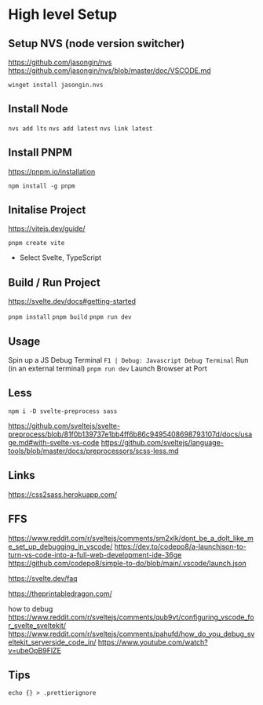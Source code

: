 # High level Setup

## Setup NVS (node version switcher)

<https://github.com/jasongin/nvs>
<https://github.com/jasongin/nvs/blob/master/doc/VSCODE.md>

`winget install jasongin.nvs`

## Install Node

`nvs add lts`
`nvs add latest`
`nvs link latest`

## Install PNPM

<https://pnpm.io/installation>

`npm install -g pnpm`

## Initalise Project

<https://vitejs.dev/guide/>

`pnpm create vite`

- Select Svelte, TypeScript

## Build / Run Project

<https://svelte.dev/docs#getting-started>

`pnpm install`
`pnpm build`
`pnpm run dev`

## Usage

Spin up a JS Debug Terminal
`F1 | Debug: Javascript Debug Terminal`
Run (in an external terminal)
`pnpm run dev`
Launch Browser at Port

## Less

`npm i -D svelte-preprocess sass`

<https://github.com/sveltejs/svelte-preprocess/blob/81f0b139737e1bb4ff6b86c9495408698793107d/docs/usage.md#with-svelte-vs-code>
<https://github.com/sveltejs/language-tools/blob/master/docs/preprocessors/scss-less.md>

## Links

<https://css2sass.herokuapp.com/>

## FFS

<https://www.reddit.com/r/sveltejs/comments/sm2xlk/dont_be_a_dolt_like_me_set_up_debugging_in_vscode/>
<https://dev.to/codepo8/a-launchjson-to-turn-vs-code-into-a-full-web-development-ide-36ge>
<https://github.com/codepo8/simple-to-do/blob/main/.vscode/launch.json>

<https://svelte.dev/faq>

<https://theprintabledragon.com/>

how to debug
<https://www.reddit.com/r/sveltejs/comments/qub9vt/configuring_vscode_for_svelte_sveltekit/>
<https://www.reddit.com/r/sveltejs/comments/pahufd/how_do_you_debug_sveltekit_serverside_code_in/>
<https://www.youtube.com/watch?v=ubeOpB9FlZE>

## Tips

`echo {} > .prettierignore`
